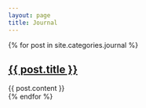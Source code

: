 ```yaml
---
layout: page
title: Journal
---
```


{% for post in site.categories.journal %}
  <article class="post">
    <h1 class="post-title">
      <a href="{{ site.baseurl }}{{ post.url }}">{{ post.title }}</a>
    </h1>
    {{ post.content }}
  </article>
{% endfor %}
